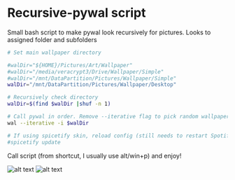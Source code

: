 # Recursive-pywal script
Small bash script to make pywal look recursively for pictures. Looks to assigned folder and subfolders


```bash
# Set main wallpaper directory

#walDir="${HOME}/Pictures/Art/Wallpaper"
#walDir="/media/veracrypt3/Drive/Wallpaper/Simple"
#walDir="/mnt/DataPartition/Pictures/Wallpaper/Simple"
walDir="/mnt/DataPartition/Pictures/Wallpaper/Desktop"

# Recursively check directory
walDir=$(find $walDir |shuf -n 1)

# Call pywal in order. Remove --iterative flag to pick random wallpaper
wal --iterative -i $walDir

# If using spicetify skin, reload config (still needs to restart Spotify). Needs wal theme
#spicetify update
```


Call script (from shortcut, I usually use alt/win+p) and enjoy!

![alt text](https://github.com/tinyAtlas/Subfolder-pywal/blob/master/Screenshot%20from%202020-04-12%2013-37-02.png "Screenshot1")
![alt text](https://github.com/tinyAtlas/Subfolder-pywal/blob/master/Screenshot%20from%202020-04-12%2013-37-29.png
"Screenshot2")

